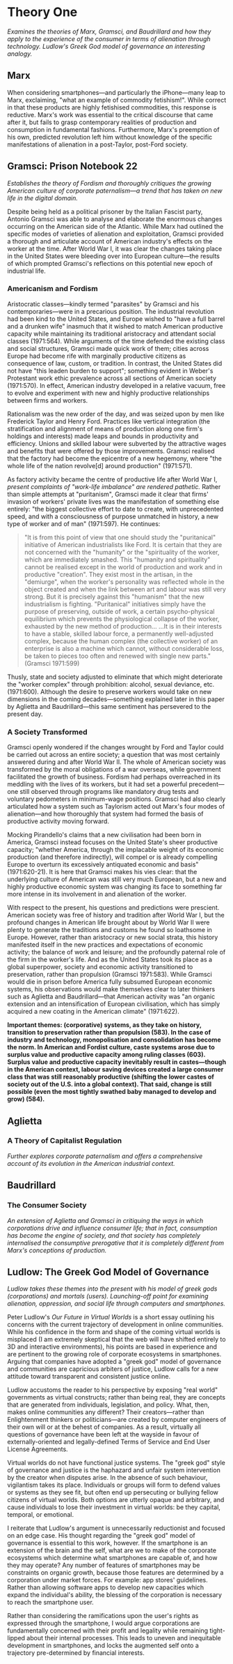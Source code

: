 # Theory One
*Examines the theories of Marx, Gramsci, and Baudrillard and how they apply to the experience of the consumer in terms of alienation through technology. Ludlow's Greek God model of governance an interesting analogy.*

## Marx

When considering smartphones—and particularly the iPhone—many leap to Marx, exclaiming, "what an example of commodity fetishism!". While correct in that these products are highly fetishised commodities, this response is reductive. Marx's work was essential to the critical discourse that came after it, but fails to grasp contemporary realities of production and consumption in fundamental fashions. Furthermore, Marx's preemption of his own, predicted revolution left him without knowledge of the specific manifestations of alienation in a post-Taylor, post-Ford society.

## Gramsci: Prison Notebook 22

*Establishes the theory of Fordism and thoroughly critiques the growing American culture of corporate paternalism—a trend that has taken on new life in the digital domain.*

Despite being held as a political prisoner by the Italian Fascist party, Antonio Gramsci was able to analyse and elaborate the enormous changes occurring on the American side of the Atlantic. While Marx had outlined the specific modes of varieties of alienation and exploitation, Gramsci provided a thorough and articulate account of American industry's effects on the worker at the time. After World War I, it was clear the changes taking place in the United States were bleeding over into European culture—the results of which prompted Gramsci's reflections on this potential new epoch of industrial life.

### Americanism and Fordism

Aristocratic classes—kindly termed "parasites" by Gramsci and his contemporaries—were in a precarious position. The industrial revolution had been kind to the United States, and Europe wished to "have a full barrel and a drunken wife" inasmuch that it wished to match American productive capacity while maintaining its traditional aristocracy and attendant social classes (1971:564). While arguments of the time defended the existing class and social structures, Gramsci made quick work of them; cities across Europe had become rife with marginally productive citizens as consequence of law, custom, or tradition. In contrast, the United States did not have "this leaden burden to support"; something evident in Weber's Protestant work ethic prevalence across all sections of American society (1971:570). In effect, American industry developed in a relative vacuum, free to evolve and experiment with new and highly productive relationships between firms and workers.

Rationalism was the new order of the day, and was seized upon by men like Frederick Taylor and Henry Ford. Practices like vertical integration (the stratification and alignment of means of production along one firm's holdings and interests) made leaps and bounds in productivity and efficiency. Unions and skilled labour were subverted by the attractive wages and benefits that were offered by those improvements. Gramsci realised that the factory had become the epicentre of a new hegemony, where "the whole life of the nation revolve[d] around production" (1971:571).

As factory activity became the centre of productive life after World War I, *present complaints of "work-life imbalance" are rendered pathetic.* Rather than simple attempts at "puritanism", Gramsci made it clear that firms' invasion of workers' private lives was the manifestation of something else entirely: "the biggest collective effort to date to create, with unprecedented speed, and with a consciousness of purpose unmatched in history, a new type of worker and of man" (1971:597). He continues:

> "It is from this point of view that one should study the "puritanical" initiative of American industrialists like Ford. It is certain that they are not concerned with the "humanity" or the "spirituality of the worker, which are immediately smashed. This "humanity and spirituality" cannot be realised except in the world of production and work and in productive "creation". They exist most in the artisan, in the "demiurge", when the worker's personality was reflected whole in the object created and when the link between art and labour was still very strong. But it is precisely against this "humanism" that the new industrialism is fighting. "Puritanical" initiatives simply have the purpose of preserving, outside of work, a certain psycho-physical equilibrium which prevents the physiological collapse of the worker, exhausted by the new method of production… …It is in their interests to have a stable, skilled labour force, a permanently well-adjusted complex, because the human complex (the collective worker) of an enterprise is also a machine which cannot, without considerable loss, be taken to pieces too often and renewed with single new parts." (Gramsci 1971:599)

Thusly, state and society adjusted to eliminate that which might deteriorate the "worker complex" through prohibition: alcohol, sexual deviance, etc. (1971:600). Although the desire to preserve workers would take on new dimensions in the coming decades—something explained later in this paper by Aglietta and Baudrillard—this same sentiment has persevered to the present day.

### A Society Transformed

Gramsci openly wondered if the changes wrought by Ford and Taylor could be carried out across an entire society; a question that was most certainly answered during and after World War II. The whole of American society was transformed by the moral obligations of a war overseas, while government facilitated the growth of business. Fordism had perhaps overreached in its meddling with the lives of its workers, but it had set a powerful precedent—one still observed through programs like mandatory drug tests and voluntary pedometers in minimum-wage positions. Gramsci had also clearly articulated how a system such as Taylorism acted out Marx's four modes of alienation—and how thoroughly that system had formed the basis of productive activity moving forward. 

Mocking Pirandello's claims that a new civilisation had been born in America, Gramsci instead focuses on the United State's sheer productive capacity; "whether America, through the implacable weight of its economic production (and therefore indirectly), will compel or is already compelling Europe to overturn its excessively antiquated economic and basis" (1971:620-21). It is here that Gramsci makes his vies clear: that the underlying culture of American was still very much European, but a new and highly productive economic system was changing its face to something far more intense in its involvement in and alienation of the worker.

With respect to the present, his questions and predictions were prescient. American society was free of history and tradition after World War I, but the profound changes in American life brought about by World War II were plenty to generate the traditions and customs he found so loathsome in Europe. However, rather than aristocracy or new social strata, this history manifested itself in the new practices and expectations of economic activity; the balance of work and leisure; and the profoundly paternal role of the firm in the worker's life. And as the United States took its place as a global superpower, society and economic activity transitioned to preservation, rather than propulsion (Gramsci 1971:583). While Gramsci would die in prison before America fully subsumed European economic systems, his observations would make themselves clear to later thinkers such as Aglietta and Baudrillard—that American activity was "an organic extension and an intensification of European civilisation, which has simply acquired a new coating in the American climate" (1971:622).

**Important themes: (corporative) systems, as they take on history, transition to preservation rather than propulsion (583). In the case of industry and technology, monopolisation and consolidation has become the norm. In American and Fordist culture, caste systems arose due to surplus value and productive capacity among ruling classes (603). Surplus value and productive capacity inevitably result in castes—though in the American context, labour saving devices created a large consumer class that was still reasonably productive (shifting the lower castes of society out of the U.S. into a global context). That said, change is still possible (even the most tightly swathed baby managed to develop and grow) (584).**

## Aglietta

### A Theory of Capitalist Regulation

*Further explores corporate paternalism and offers a comprehensive account of its evolution in the American industrial context.*

## Baudrillard

### The Consumer Society

*An extension of Aglietta and Gramsci in critiquing the ways in which corporations drive and influence consumer life; that in fact, consumption has become the engine of society, and that society has completely internalised the consumptive prerogative that it is completely different from Marx's conceptions of production.*

## Ludlow: The Greek God Model of Governance

*Ludlow takes these themes into the present with his model of greek gods (corporations) and mortals (users). Launching-off point for examining alienation, oppression, and social life through computers and smartphones.*

Peter Ludlow's *Our Future in Virtual Worlds* is a short essay outlining his concerns with the current trajectory of development in online communities. While his confidence in the form and shape of the coming virtual worlds is misplaced (I am extremely skeptical that the web will have shifted entirely to 3D and interactive environments), his points are based in experience and are pertinent to the growing role of corporate ecosystems in smartphones. Arguing that companies have adopted a "greek god" model of governance and communities are capricious arbiters of justice, Ludlow calls for a new attitude toward transparent and consistent justice online.

Ludlow accustoms the reader to his perspective by exposing "real world" governments as virtual constructs; rather than being real, they are concepts that are generated from individuals, legislation, and policy. What, then, makes online communities any different? Their creators—rather than Enlightenment thinkers or politicians—are created by computer engineers of their own will or at the behest of companies. As a result, virtually all questions of governance have been left at the wayside in favour of externally-oriented and legally-defined Terms of Service and End User License Agreements.

Virtual worlds do not have functional justice systems. The "greek god" style of governance and justice is the haphazard and unfair system intervention by the creator when disputes arise. In the absence of such behaviour, vigilantism takes its place. Individuals or groups will form to defend values or systems as they see fit, but often end up persecuting or bullying fellow citizens of virtual worlds. Both options are utterly opaque and arbitrary, and cause individuals to lose their investment in virtual worlds: be they capital, temporal, or emotional.

I reiterate that Ludlow's argument is unnecessarily reductionist and focused on an edge case. His thought regarding the "greek god" model of governance is essential to this work, however. If the smartphone is an extension of the brain and the self, what are we to make of the corporate ecosystems which determine what smartphones are capable of, and how they may operate? Any number of features of smartphones may be constraints on organic growth, because those features are determined by a corporation under market forces. For example: app stores' guidelines. Rather than allowing software apps to develop new capacities which expand the individual's ability, the blessing of the corporation is necessary to reach the smartphone user.

Rather than considering the ramifications upon the user's rights as expressed through the smartphone, I would argue corporations are fundamentally concerned with their profit and legality while remaining tight-lipped about their internal processes. This leads to uneven and inequitable development in smartphones, and locks the augmented self onto a trajectory pre-determined by financial interests.